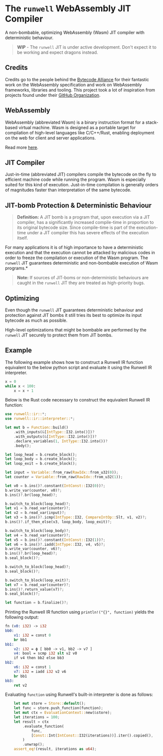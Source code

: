 # The `runwell` WebAssembly JIT Compiler

A non-bombable, optimizing WebAssembly (Wasm) JIT compiler with deterministic behaviour.

> **WIP** - The `runwell` JIT is under active development. Don't expect it to be working and expect dragons instead.

## Credits

Credits go to the people behind the [Bytecode Alliance](https://bytecodealliance.org/) for their fantastic
work on the WebAssembly specification and work on WebAssembly frameworks, libraries and tooling.
This project took a lot of inspiration from projects found under their
[GitHub Organization](https://github.com/bytecodealliance).

## WebAssembly

WebAssembly (abbreviated Wasm) is a binary instruction format for a stack-based virtual machine. Wasm is designed as a portable target for compilation of high-level languages like C/C++/Rust, enabling deployment on the web for client and server applications.

Read more [here](https://webassembly.org/).

## JIT Compiler

Just-in-time (abbreviated JIT) compilers compile the bytecode on the fly to efficient machine code while running the program. Wasm is especially suited for this kind of execution. Just-in-time compilation is generally orders of magnitudes faster than interpretation of the same bytecode.

## JIT-bomb Protection & Deterministic Behaviour

> **Definition:** A JIT bomb is a program that, upon execution via a JIT compiler, has a significantly increased compile-time in proportion to its original bytecode size. Since compile-time is part of the execution-time under a JIT compiler this has severe effects of the execution itself.

For many applications it is of high importance to have a deterministic execution and that the execution cannot be attacked by malicious codes in order to freeze the compilation or execution of the Wasm program. The `runwell` JIT guarantees deterministic and non-bombable execution of Wasm programs.*

> **Note:** If sources of JIT-boms or non-deterministic behaviours are caught in the `runwell` JIT they are treated as high-priority bugs.

## Optimizing

Even though the `runwell` JIT guarantees deterministic behaviour and protection against JIT bombs it still tries its best to optimize its input bytecode as much as possible.

High-level optimizations that might be bombable are performed by the `runwell` JIT securely to protect them from JIT bombs.

## Example

The following example shows how to construct a Runwell IR function equivalent to the below
python script and evaluate it using the Runwell IR interpreter.
```python
x = 0
while x < 100:
    x = x + 1
```
Below is the Rust code necessary to construct the equivalent Runwell IR function:
```rust
use runwell::ir::*;
use runwell::ir::interpreter::*;

let mut b = Function::build()
    .with_inputs(&[IntType::I32.into()])?
    .with_outputs(&[IntType::I32.into()])?
    .declare_variables(1, IntType::I32.into())?
    .body();

let loop_head = b.create_block();
let loop_body = b.create_block();
let loop_exit = b.create_block();

let input = Variable::from_raw(RawIdx::from_u32(0));
let counter = Variable::from_raw(RawIdx::from_u32(1));

let v0 = b.ins()?.constant(IntConst::I32(0))?;
b.write_var(counter, v0)?;
b.ins()?.br(loop_head)?;

b.switch_to_block(loop_head)?;
let v1 = b.read_var(counter)?;
let v2 = b.read_var(input)?;
let v3 = b.ins()?.icmp(IntType::I32, CompareIntOp::Slt, v1, v2)?;
b.ins()?.if_then_else(v3, loop_body, loop_exit)?;

b.switch_to_block(loop_body)?;
let v4 = b.read_var(counter)?;
let v5 = b.ins()?.constant(IntConst::I32(1))?;
let v6 = b.ins()?.iadd(IntType::I32, v4, v5)?;
b.write_var(counter, v6)?;
b.ins()?.br(loop_head)?;
b.seal_block()?;

b.switch_to_block(loop_head)?;
b.seal_block()?;

b.switch_to_block(loop_exit)?;
let v7 = b.read_var(counter)?;
b.ins()?.return_value(v7)?;
b.seal_block()?;

let function = b.finalize()?;
```
Printing the Runwell IR function using `println!("{}", function)` yields the following output:
```llvm
fn (v0: i32) -> i32
bb0:
    v1: i32 = const 0
    br bb1
bb1:
    v2: i32 = ϕ [ bb0 -> v1, bb2 -> v7 ]
    v4: bool = scmp i32 slt v2 v0
    if v4 then bb2 else bb3
bb2:
    v6: i32 = const 1
    v7: i32 = iadd i32 v2 v6
    br bb1
bb3:
    ret v2
```
Evaluating `function` using Runwell's built-in interpreter is done as follows:
```rust
    let mut store = Store::default();
    let func = store.push_function(function);
    let mut ctx = EvaluationContext::new(&store);
    let iterations = 100;
    let result = ctx
        .evaluate_function(
            func,
            [Const::Int(IntConst::I32(iterations))].iter().copied(),
        )
        .unwrap();
    assert_eq!(result, iterations as u64);
```
